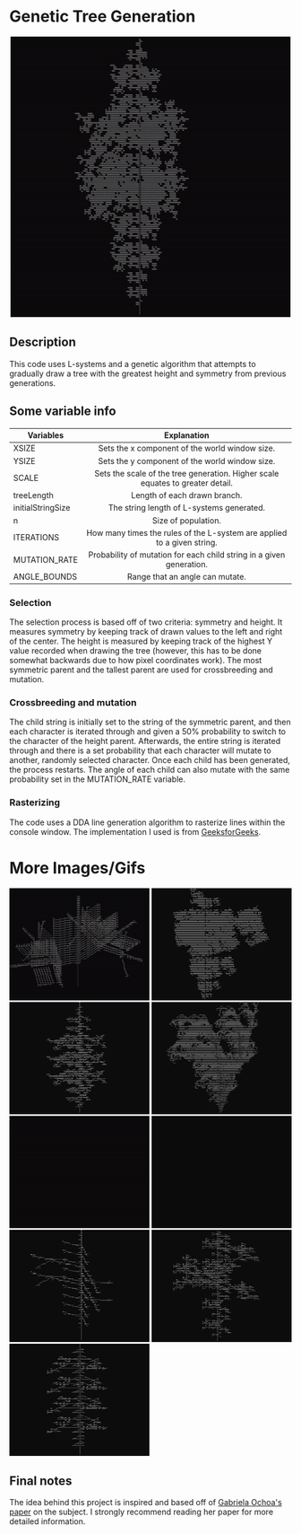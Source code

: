 # Genetic Tree Generation

<p align="center">
  <img src="images/6.gif" width="500" height="500" >
</p>

## Description
This code uses L-systems and a genetic algorithm that attempts to gradually draw a tree 
with the greatest height and symmetry from previous generations.

## Some variable info

| Variables            | Explanation                                                                     |
| ---------------------|:-------------------------------------------------------------------------------:|
| XSIZE                | Sets the x component of the world window size.                                  |
| YSIZE                | Sets the y component of the world window size.                                  |
| SCALE                | Sets the scale of the tree generation. Higher scale equates to greater detail.  |
| treeLength           | Length of each drawn branch.                                                    |
| initialStringSize    | The string length of L-systems generated.                                       |
| n                    | Size of population.                                                             |
| ITERATIONS           | How many times the rules of the L-system are applied to a given string.         |
| MUTATION_RATE        | Probability of mutation for each child string in a given generation.            |
| ANGLE_BOUNDS         | Range that an angle can mutate.                                                 |

### Selection
The selection process is based off of two criteria: symmetry and height. It measures symmetry by keeping track of drawn values to the left and right of the center. The height is measured by keeping track of the highest Y value recorded when drawing the tree (however, this has to be done somewhat backwards due to how pixel coordinates work). The most symmetric parent and the tallest parent are used for crossbreeding and mutation.

### Crossbreeding and mutation
The child string is initially set to the string of the symmetric parent, and then each character is iterated through and given a 50% probability to switch to the character of the height parent. Afterwards, the entire string is iterated through and there is a set probability that each character will mutate to another, randomly selected character. Once each child has been generated, the process restarts. The angle of each child can also mutate with the same probability set in the MUTATION_RATE variable.

### Rasterizing
The code uses a DDA line generation algorithm to rasterize lines within the console window. The implementation I used is from [GeeksforGeeks](https://www.geeksforgeeks.org/dda-line-generation-algorithm-computer-graphics/).

# More Images/Gifs
<img src="images/2.gif" width="250" height="200" > <img src="images/3.png" width="250" height="200" >
<img src="images/tree15.png" width="250" height="200" > <img src="images/5.png" width="250" height="200" > 
<img src="images/1.gif" width="250" height="200" > <img src="images/7.gif" width="250" height="200" > 
<img src="images/tree16.png" width="250" height="200" > <img src="images/tree17.png" width="250" height="200" >
<img src="images/tree18.png" width="250" height="200" > 

## Final notes
The idea behind this project is inspired and based off of [Gabriela Ochoa's paper](https://link.springer.com/chapter/10.1007/BFb0056876) on the subject. I strongly recommend reading her paper for more detailed information.
